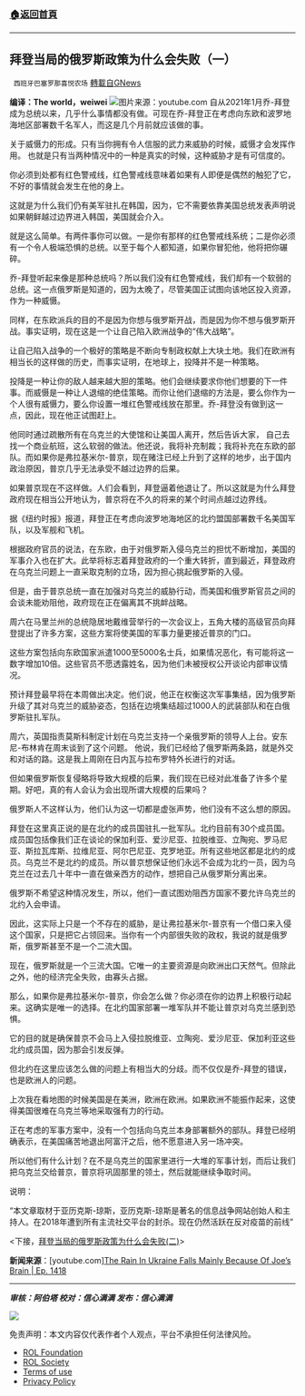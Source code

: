 ###  [:house:返回首頁](https://github.com/ourhimalayas/txt)
---


## 拜登当局的俄罗斯政策为什么会失败（一）
` 西班牙巴塞罗那喜悦农场` [轉載自GNews](https://gnews.org/zh-hans/2016525/)

**编译：The world，weiwei**
![](https://assets.gnews.org/wp-content/uploads/2022/02/tempsnip拜登当局的俄罗斯政策为什么会失败.png)图片来源：youtube.com
自从2021年1月乔-拜登成为总统以来，几乎什么事情都没有做。可现在乔-拜登正在考虑向东欧和波罗地海地区部署数千名军人，而这是几个月前就应该做的事。

关于威慑力的形成。只有当你拥有令人信服的武力来威胁的时候，威慑才会发挥作用。 也就是只有当两种情况中的一种是真实的时候，这种威胁才是有可信度的。

你必须到处都有红色警戒线，红色警戒线意味着如果有人即便是偶然的触犯了它，不好的事情就会发生在他的身上。

这就是为什么我们仍有美军驻扎在韩国，因为，它不需要依靠美国总统发表声明说如果朝鲜越过边界进入韩国，美国就会介入。

就是这么简单。有两件事你可以做。一是你有那样的红色警戒线系统；二是你必须有一个令人极端恐惧的总统。以至于每个人都知道，如果你冒犯他，他将把你碾碎。

乔-拜登听起来像是那种总统吗？所以我们没有红色警戒线，我们却有一个软弱的总统。这一点俄罗斯是知道的，因为太晚了，尽管美国正试图向该地区投入资源，作为一种威慑。

同样，在东欧派兵的目的不是因为你想与俄罗斯开战，而是因为你不想与俄罗斯开战。事实证明，现在这是一个让自己陷入欧洲战争的“伟大战略”。

让自己陷入战争的一个极好的策略是不断向专制政权献上大块土地。我们在欧洲有相当长的这样做的历史，而事实证明，在地球上，投降并不是一种策略。

投降是一种让你的敌人越来越大胆的策略。他们会继续要求你他们想要的下一件事。而威慑是一种让人退缩的绝佳策略。而你让他们退缩的方法是，要么你作为一个人很有威慑力，要么你设置一堆红色警戒线放在那里。乔-拜登没有做到这一点，因此，现在他正试图赶上。

他同时通过疏散所有在乌克兰的大使馆和让美国人离开，然后告诉大家， 自己去找一个商业航班，这么软弱的做法。他还说，我将补充制裁；我将补充在东欧的部队。而如果你是弗拉基米尔-普京，现在赌注已经上升到了这样的地步，出于国内政治原因，普京几乎无法承受不越过边界的后果。

如果普京现在不这样做。人们会看到，拜登逼着他退让了。所以这就是为什么拜登政府现在相当公开地认为，普京将在不久的将来的某个时间点越过边界线。

据《纽约时报》报道，拜登正在考虑向波罗地海地区的北约盟国部署数千名美国军队，以及军舰和飞机。

根据政府官员的说法，在东欧，由于对俄罗斯入侵乌克兰的担忧不断增加，美国的军事介入也在扩大。此举将标志着拜登政府的一个重大转折，直到最近，拜登政府在乌克兰问题上一直采取克制的立场，因为担心挑起俄罗斯的入侵。

但是，由于普京总统一直在加强对乌克兰的威胁行动，而美国和俄罗斯官员之间的会谈未能劝阻他，政府现在正在偏离其不挑衅战略。

周六在马里兰州的总统隐居地戴维营举行的一次会议上，五角大楼的高级官员向拜登提出了许多方案，这些方案将使美国的军事力量更接近普京的门口。

这些方案包括向东欧国家派遣1000至5000名士兵，如果情况恶化，有可能将这一数字增加10倍。这些官员不愿透露姓名，因为他们未被授权公开谈论内部审议情况。

预计拜登最早将在本周做出决定。他们说，他正在权衡这次军事集结，因为俄罗斯升级了其对乌克兰的威胁姿态，包括在边境集结超过1000人的武装部队和在白俄罗斯驻扎军队。

周六，英国指责莫斯科制定计划在乌克兰支持一个亲俄罗斯的领导人上台。安东尼-布林肯在周末谈到了这个问题。 他说，我们已经给了俄罗斯两条路，就是外交和对话的路。这是我上周刚在日内瓦与拉布罗特外长进行的对话。

但如果俄罗斯恢复侵略将导致大规模的后果，我们现在已经对此准备了许多个星期。好吧，真的有人会认为会出现所谓大规模的后果吗？

俄罗斯人不这样认为，他们认为这一切都是虚张声势，他们没有不这么想的原因。

拜登在这里真正说的是在北约的成员国驻扎一批军队。北约目前有30个成员国。成员国包括像我们正在谈论的保加利亚、爱沙尼亚、拉脱维亚、立陶宛、罗马尼亚、斯拉瓦库斯、拉维尼亚、阿尔巴尼亚、克罗地亚。所有这些地区都是北约的成员。乌克兰不是北约的成员。所以普京想保证他们永远不会成为北约一员，因为乌克兰在过去几十年中一直在做亲西方的动作，想把自己从俄罗斯分离出来。

俄罗斯不希望这种情况发生，所以，他们一直试图劝阻西方国家不要允许乌克兰的北约入会申请。

因此，这实际上只是一个不存在的威胁，是让弗拉基米尔-普京有一个借口来入侵这个国家，只是把它占领回来。当你有一个内部很失败的政权，我说的就是俄罗斯，俄罗斯甚至不是一个二流大国。

现在，俄罗斯就是一个三流大国。它唯一的主要资源是向欧洲出口天然气。但除此之外，他的经济完全失败，由寡头占据。

那么，如果你是弗拉基米尔-普京，你会怎么做？你必须在你的边界上积极行动起来。这确实是唯一的选择。在北约国家部署一堆军队并不能让普京对乌克兰感到恐惧。

它的目的就是确保普京不会马上入侵拉脱维亚、立陶宛、爱沙尼亚、保加利亚这些北约成员国，因为那会引发反弹。

但北约在这里应该怎么做的问题上有相当大的分歧。而不仅仅是乔-拜登的错误，也是欧洲人的问题。

上次我在看地图的时候美国是在美洲，欧洲在欧洲。如果欧洲不能振作起来，这使得美国很难在乌克兰等地采取强有力的行动。

正在考虑的军事方案中，没有一个包括向乌克兰本身部署额外的部队。拜登已经明确表示，在美国痛苦地退出阿富汗之后，他不愿意进入另一场冲突。

所以他们有什么计划？在不是乌克兰的国家里进行一大堆的军事计划，而后让我们把乌克兰交给普京，普京将巩固那里的领土，然后就能继续争取时间。

说明：

“本文章取材于亚历克斯-琼斯，亚历克斯-琼斯是著名的信息战争网站创始人和主持人。在2018年遭到所有主流社交平台的封杀。现在仍然活跃在反对疫苗的前线”

&lt;下接，[拜登当局的俄罗斯政策为什么会失败(二)](https://gnews.org/zh-hans/2016533/)&gt;

**新闻来源**：[youtube.com][The Rain In Ukraine Falls Mainly Because Of Joe’s Brain | Ep. 1418](https://www.youtube.com/watch?v=j4oINg5SFxw&amp;t=2069s)

* * *

***审核：阿伯塔
校对：信心满满
发布：信心满满***

![](https://assets.gnews.org/wp-content/uploads/2022/02/西喜-4.jpeg)

 

免责声明：本文内容仅代表作者个人观点，平台不承担任何法律风险。

- [ROL Foundation](https://rolfoundation.org/)
- [ROL Society](https://rolsociety.org/)
- [Terms of use](https://gnews.org/terms-of-use-3/)
- [Privacy Policy](https://gnews.org/privacy-policy/)
